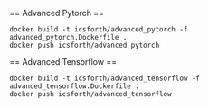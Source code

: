 

== Advanced Pytorch ==
``` shell
docker build -t icsforth/advanced_pytorch -f advanced_pytorch.Dockerfile .
docker push icsforth/advanced_pytorch
```

== Advanced Tensorflow ==
``` shell
docker build -t icsforth/advanced_tensorflow -f advanced_tensorflow.Dockerfile .
docker push icsforth/advanced_tensorflow
```